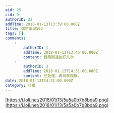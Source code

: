 ```yaml
---
aid: 25
cid: 9
authorID: 23
addTime: 2018-01-13T13:39:00.000Z
title: 偶尔出现502
tags: []
comments:
    -
        authorID: 1
        addTime: 2018-01-13T13:46:00.000Z
        content: 我刚刚遇到好几次
    -
        authorID: 3
        addTime: 2018-01-13T14:31:00.000Z
        content: 已处理，再观察观察。
date: 2018-01-13T14:31:00.000Z
category: 吐槽
---
```


[https://i.loli.net/2018/01/13/5a5a0b7b8bda9.png](https://i.loli.net/2018/01/13/5a5a0b7b8bda9.png)
